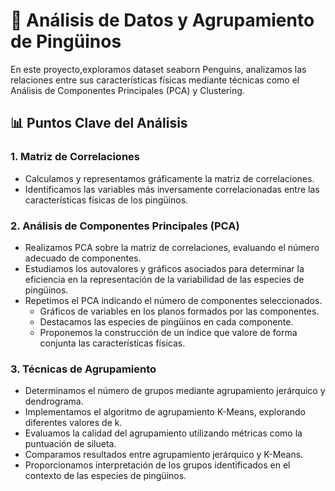 # 🐧 Análisis de Datos y Agrupamiento de Pingüinos

En este proyecto,exploramos dataset seaborn Penguins, analizamos las relaciones entre sus características físicas mediante técnicas como el Análisis de Componentes Principales (PCA) y Clustering.

## 📊 Puntos Clave del Análisis

### 1. Matriz de Correlaciones
- Calculamos y representamos gráficamente la matriz de correlaciones.
- Identificamos las variables más inversamente correlacionadas entre las características físicas de los pingüinos.

### 2. Análisis de Componentes Principales (PCA)
- Realizamos PCA sobre la matriz de correlaciones, evaluando el número adecuado de componentes.
- Estudiamos los autovalores y gráficos asociados para determinar la eficiencia en la representación de la variabilidad de las especies de pingüinos.
- Repetimos el PCA indicando el número de componentes seleccionados.
  - Gráficos de variables en los planos formados por las componentes.
  - Destacamos las especies de pingüinos en cada componente.
  - Proponemos la construcción de un índice que valore de forma conjunta las características físicas.

### 3. Técnicas de Agrupamiento
- Determinamos el número de grupos mediante agrupamiento jerárquico y dendrograma.
- Implementamos el algoritmo de agrupamiento K-Means, explorando diferentes valores de k.
- Evaluamos la calidad del agrupamiento utilizando métricas como la puntuación de silueta.
- Comparamos resultados entre agrupamiento jerárquico y K-Means.
- Proporcionamos interpretación de los grupos identificados en el contexto de las especies de pingüinos.
